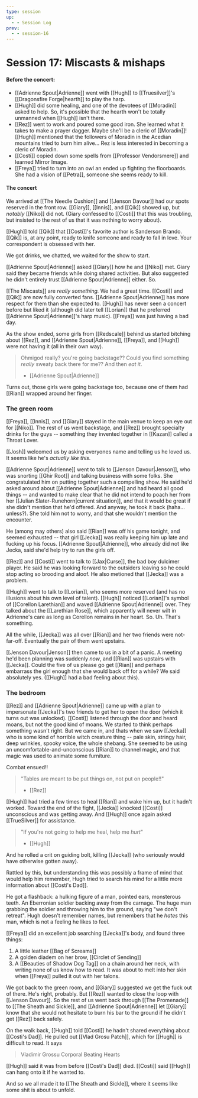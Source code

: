 ```yaml
---
type: session
up:
  - - Session Log
prev:
  - - session-16
---
```


# Session 17: Miscasts & mishaps

#### Before the concert:
- [[Adrienne Spout|Adrienne]] went with [[Hugh]] to [[Truesilver]]'s [[Dragonsfire Forge|hearth]] to play the harp. 
- [[Hugh]] did some healing, and one of the devotees of [[Moradin]] asked to help. So, it's possible that the hearth won't be totally unmanned when [[Hugh]] isn't there.
- [[Rez]] went to work and poured some good iron. She learned what it takes to make a prayer dagger. Maybe she'll be a cleric of [[Moradin]]! [[Hugh]] mentioned that the followers of Moradin in the Acedian mountains tried to burn him alive... Rez is less interested in becoming a cleric of Moradin.
- [[Costi]] copied down some spells from [[Professor Vendorsmere]] and learned Mirror Image.
- [[Freya]] tried to turn into an owl an ended up fighting the floorboards. She had a vision of [[Petra]], someone she seems ready to kill. 

#### The concert

We arrived at [[The Needle Cushion]] and [[Jenson Davour]] had our spots reserved in the front row. [[Giary]], [[Innis]], and [[Qik]] showed up, but *notably* [[Niko]] did not. (Giary confessed to [[Costi]] that this was troubling, but insisted to the rest of us that it was nothing to worry about). 

[[Hugh]] told [[Qik]] that [[Costi]]'s favorite author is Sanderson Brando. [[Qik]] is, at any point, ready to knife someone and ready to fall in love. Your correspondent is obsessed with her. 

We got drinks, we chatted, we waited for the show to start.

[[Adrienne Spout|Adrienne]] asked [[Giary]] how he and [[Niko]] met. Giary said they became friends while doing shared activities. But also suggested he didn't entirely trust [[Adrienne Spout|Adrienne]] either. So. 

[[The Miscasts]] are *really something.* We had a great time. [[Costi]] and [[Qik]] are now fully converted fans. [[Adrienne Spout|Adrienne]] has more respect for them than she expected to. [[Hugh]] has never seen a concert before but liked it (although did later tell [[Lorian]] that he preferred [[Adrienne Spout|Adrienne]]'s harp music). [[Freya]] was just having a bad day.

As the show ended, some girls from [[Redscale]] behind us started bitching about [[Rez]], and [[Adrienne Spout|Adrienne]], [[Freya]], and [[Hugh]] were not having it (all in their own way). 

> Ohmigod really? you're going backstage?? Could you find something *really* sweaty back there for me?? And then *eat it*.
> - [[Adrienne Spout|Adrienne]]

Turns out, those girls were going backstage too, because one of them had [[Rian]] wrapped around her finger. 

### The green room

[[Freya]], [[Innis]], and [[Giary]] stayed in the main venue to keep an eye out for [[Niko]]. The rest of us went backstage, and [[Rez]] brought specialty drinks for the guys -- something they invented together in [[Kazan]] called a Throat Lover. 

[[Josh]] welcomed us by asking everyones name and telling us he loved us. It seems like he's *actually like this*. 

[[Adrienne Spout|Adrienne]] went to talk to [[Jenson Davour|Jenson]], who was snorting [[Ghir Root]] and talking business with some folks. She congratulated him on putting together such a compelling show. He said he'd asked around about [[Adrienne Spout|Adrienne]] and had heard all good things -- and wanted to make clear that he did not intend to poach her from her [[Julian Slater-Runehorn|current situation]], and that it would be great if she didn't mention that he'd offered. And anyway, he took it back (haha... unless?). She told him not to worry, and that she wouldn't mention the encounter.

He (among may others) also said [[Rian]] was off his game tonight, and seemed exhausted -- that girl [[Jecka]] was really keeping him up late and fucking up his focus. [[Adrienne Spout|Adrienne]], who already did not like Jecka, said she'd help try to run the girls off. 

[[Rez]] and [[Costi]] went to talk to [[Jax|Curse]], the bad boy dulcimer player. He said he was looking forward to the outsiders leaving so he could stop acting so brooding and aloof. He also metioned that [[Jecka]] was a problem. 

[[Hugh]] went to talk to [[Lorian]], who seems more reserved (and has no illusions about his own level of talent). [[Hugh]] noticed [[Lorian]]'s symbol of [[Corellon Larethian]] and waved [[Adrienne Spout|Adrienne]] over. They talked about the [[Larethian Rose]], which apparently will never wilt in Adrienne's care as long as Corellon remains in her heart. So. Uh. That's something.

All the while, [[Jecka]] was all over [[Rian]] and her two friends were not-far-off. Eventually the pair of them went upstairs.

[[Jenson Davour|Jenson]] then came to us in a bit of a panic. A meeting he'd been planning was suddenly *now*, and [[Rian]] was upstairs with [[Jecka]]. Could the five of us please go get [[Rian]] and perhaps embarrass the girl enough that she would back off for a while? We said absolutely yes. ([[Hugh]] had a bad feeling about this).

### The bedroom

[[Rez]] and [[Adrienne Spout|Adrienne]] came up with a plan to impersonate [[Jecka]]'s two friends to get her to open the door (which it turns out was unlocked). [[Costi]] listened through the door and heard moans, but not the good kind of moans. We started to think perhaps something wasn't right. But we came in, and thats when we saw [[Jecka]] who is some kind of horrible witch creature thing -- pale skin, stringy hair, deep wrinkles, spooky voice, the whole shebang. She seemed to be using an uncomfortable-and-unconscious [[Rian]] to channel magic, and that magic was used to animate some furniture. 

Combat ensued!!

> "Tables are meant to be put things on, not put on people!!"
>  - [[Rez]]

[[Hugh]] had tried a few times to heal [[Rian]] and wake him up, but it hadn't worked. Toward the end of the fight, [[Jecka]] knocked [[Costi]] unconscious and was getting away. And [[Hugh]] once again asked [[TrueSilver]] for assistance.

> "If you're not going to help me heal, help me *hurt*"
> - [[Hugh]]

And he rolled a crit on guiding bolt, killing [[Jecka]] (who seriously would have otherwise gotten away).

Rattled by this, but understanding this was possibly a frame of mind that would help him remember, Hugh tried to search his mind for a little more information about [[Costi's Dad]]. 

He got a flashback: a hulking figure of a man, pointed ears, monsterous teeth. An Eberronian soldier backing away from the carnage. The huge man grabbing the soldier and throwing him to the ground, saying "we don't retreat". Hugh doesn't remember names, but remembers that he *hates* this man, which is not a feeling he likes to feel.

[[Freya]] did an excellent job searching [[Jecka]]'s body, and found three things:
1. A little leather [[Bag of Screams]]
2. A golden diadem on her brow, [[Circlet of Sending]]
3. A [[Beauties of Shadow Dog Tag]] on a chain around her neck, with writing none of us know how to read. It was about to melt into her skin when [[Freya]] pulled it out with her talons. 

We got back to the green room, and [[Giary]] suggested we get the fuck out of there. He's right, probably. But [[Rez]] wanted to close the loop with [[Jenson Davour]]. So the rest of us went back through [[The Promenade]] to [[The Sheath and Sickle]], and [[Adrienne Spout|Adrienne]] let [[Giary]] know that she would not hesitate to burn his bar to the ground if he didn't get [[Rez]] back safely. 

On the walk back, [[Hugh]] told [[Costi]] he hadn't shared everything about [[Costi's Dad]]. He pulled out [[Vlad Grosu Patch]], which for [[Hugh]] is difficult to read. It says

> Vladimir Grossu 
> Corporal 
> Beating Hearts 

[[Hugh]] said it was from before [[Costi's Dad]] died. [[Costi]] said [[Hugh]] can hang onto it if he wanted to.

And so we all made it to [[The Sheath and Sickle]], where it seems like some shit is about to unfold.
